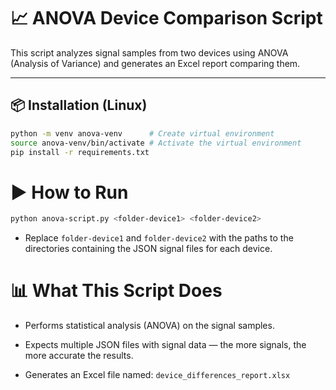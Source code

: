 # 📈 ANOVA Device Comparison Script

This script analyzes signal samples from two devices using ANOVA (Analysis of Variance) and generates an Excel report comparing them.

---

## 📦 Installation (Linux)

```bash
python -m venv anova-venv      # Create virtual environment
source anova-venv/bin/activate # Activate the virtual environment
pip install -r requirements.txt

```

# ▶️ How to Run
```bash
python anova-script.py <folder-device1> <folder-device2>
```
- Replace `folder-device1` and `folder-device2` with the paths to the directories containing the JSON signal files for each device.


# 📊 What This Script Does

- Performs statistical analysis (ANOVA) on the signal samples.

- Expects multiple JSON files with signal data — the more signals, the more accurate the results.

- Generates an Excel file named: `device_differences_report.xlsx`
